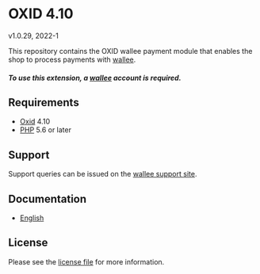 

# OXID 4.10

v1.0.29, 2022-1

This repository contains the OXID  wallee payment module that enables the shop to process payments with [wallee](https://www.wallee.com).

##### To use this extension, a [wallee](https://www.wallee.com) account is required.

## Requirements

* [Oxid](https://www.oxid-esales.com/) 4.10
* [PHP](http://php.net/) 5.6 or later

## Support

Support queries can be issued on the [wallee support site](https://app-wallee.com/space/select?target=/support).

## Documentation

* [English](https://plugin-documentation.wallee.com/wallee-payment/oxid-4.10/1.0.29/docs/en/documentation.html)

## License

Please see the [license file](https://github.com/wallee-payment/oxid-4.10/blob/1.0.29/LICENSE) for more information.